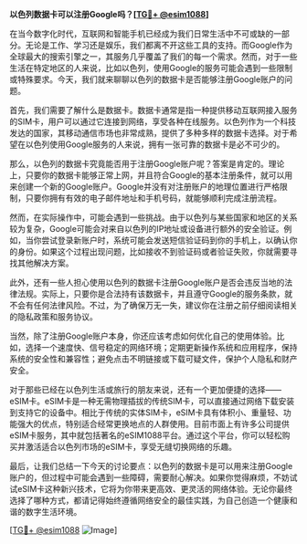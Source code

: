 **以色列数据卡可以注册Google吗？[[TG💪+ @esim1088](https://t.me/s/esim1088)]**

在当今数字化时代，互联网和智能手机已经成为我们日常生活中不可或缺的一部分。无论是工作、学习还是娱乐，我们都离不开这些工具的支持。而Google作为全球最大的搜索引擎之一，其服务几乎覆盖了我们的每一个需求。然而，对于一些生活在特定地区的人来说，比如以色列，使用Google的服务可能会遇到一些限制或特殊要求。今天，我们就来聊聊以色列的数据卡是否能够注册Google账户的问题。

首先，我们需要了解什么是数据卡。数据卡通常是指一种提供移动互联网接入服务的SIM卡，用户可以通过它连接到网络，享受各种在线服务。以色列作为一个科技发达的国家，其移动通信市场也非常成熟，提供了多种多样的数据卡选择。对于希望在以色列使用Google服务的人来说，拥有一张可靠的数据卡是必不可少的。

那么，以色列的数据卡究竟能否用于注册Google账户呢？答案是肯定的。理论上，只要你的数据卡能够正常上网，并且符合Google的基本注册条件，就可以用来创建一个新的Google账户。Google并没有对注册账户的地理位置进行严格限制，只要你拥有有效的电子邮件地址和手机号码，就能够顺利完成注册流程。

然而，在实际操作中，可能会遇到一些挑战。由于以色列与某些国家和地区的关系较为复杂，Google可能会对来自以色列的IP地址或设备进行额外的安全验证。例如，当你尝试登录新账户时，系统可能会发送短信验证码到你的手机上，以确认你的身份。如果这个过程出现问题，比如接收不到验证码或者验证失败，你就需要寻找其他解决方案。

此外，还有一些人担心使用以色列的数据卡注册Google账户是否会违反当地的法律法规。实际上，只要你是合法持有该数据卡，并且遵守Google的服务条款，就不会有任何法律风险。不过，为了确保万无一失，建议你在注册之前仔细阅读相关的隐私政策和服务协议。

当然，除了注册Google账户本身，你还应该考虑如何优化自己的使用体验。比如，选择一个速度快、信号稳定的网络环境；定期更新操作系统和应用程序，保持系统的安全性和兼容性；避免点击不明链接或下载可疑文件，保护个人隐私和财产安全。

对于那些已经在以色列生活或旅行的朋友来说，还有一个更加便捷的选择——eSIM卡。eSIM卡是一种无需物理插拔的传统SIM卡，可以直接通过网络下载安装到支持它的设备中。相比于传统的实体SIM卡，eSIM卡具有体积小、重量轻、功能强大的优点，特别适合经常更换地点的人群使用。目前市面上有许多公司提供eSIM卡服务，其中就包括著名的eSIM1088平台。通过这个平台，你可以轻松购买并激活适合以色列市场的eSIM卡，享受无缝切换网络的乐趣。

最后，让我们总结一下今天的讨论要点：以色列的数据卡是可以用来注册Google账户的，但过程中可能会遇到一些障碍，需要耐心解决。如果你觉得麻烦，不妨试试eSIM卡这种新兴技术，它将为你带来更高效、更灵活的网络体验。无论你最终选择了哪种方式，都请记得始终遵循网络安全的最佳实践，为自己创造一个健康和谐的数字生活环境。

[[TG💪+ @esim1088](https://t.me/s/esim1088) ![Image](https://i.postimg.cc/4NQfJmqS/Snipaste-2025-05-13-00-14-12.png)]